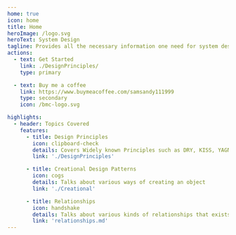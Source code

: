 ```yaml
---
home: true
icon: home
title: Home
heroImage: /logo.svg
heroText: System Design
tagline: Provides all the necessary information one need for system design, covering essential concepts, best practices, and practical examples.
actions:
  - text: Get Started
    link: ./DesignPrinciples/
    type: primary

  - text: Buy me a coffee
    link: https://www.buymeacoffee.com/samsandy111999
    type: secondary
    icon: /bmc-logo.svg

highlights:
  - header: Topics Covered
    features:
      - title: Design Principles
        icon: clipboard-check
        details: Covers Widely known Principles such as DRY, KISS, YAGNI, SOLID.
        link: './DesignPrinciples'

      - title: Creational Design Patterns
        icon: cogs
        details: Talks about various ways of creating an object
        link: './Creational'

      - title: Relationships
        icon: handshake
        details: Talks about various kinds of relationships that exists between classes.
        link: 'relationships.md'
---
```

